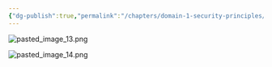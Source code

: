 ```yaml
---
{"dg-publish":true,"permalink":"/chapters/domain-1-security-principles/domain-1-security-principles/1-10-authentication/","noteIcon":""}
---
```


![pasted_image_13.png](/img/user/pasted_image_13.png)

![pasted_image_14.png](/img/user/pasted_image_14.png)